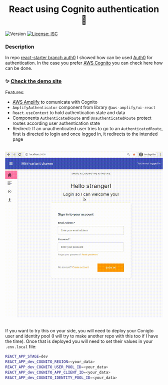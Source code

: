 <h1 align="center">React using Cognito authentication 👮 </h1>
<p>
  <img alt="Version" src="https://img.shields.io/badge/version-1.0.0-blue.svg?cacheSeconds=2592000" />
  <a href="#" target="_blank">
    <img alt="License: ISC" src="https://img.shields.io/badge/License-ISC-yellow.svg" />
  </a>
</p>

### Description

In repo [react-starter branch auth0](https://github.com/s4nt14go/react-starter/tree/auth0) I showed how can be used [Auth0](https://auth0.com) for authentication. In the case you prefer [AWS Cognito](https://aws.amazon.com/cognito) you can check here how can be done.<br />
### ✨ [Check the demo site](https://react-cognito.netlify.app)<br />
Features:
* [AWS Amplify](https://aws.amazon.com/amplify) to comunicate with Cognito
* `AmplifyAuthenticator` component from library `@aws-amplify/ui-react`
* `React.useContext` to hold authentication state and data<br />
* Components `AuthenticatedRoute` and `UnauthenticatedRoute` protect routes according user authentication state
* Redirect: If an unauthenticated user tries to go to an `AuthenticatedRoute`, first is directed to login and once logged in, it redirects to the intended page<br /><br />
   
![auth.gif](./showcase/auth.gif)<br /><br />

If you want to try this on your side, you will need to deploy your Conigto user and identity pool (I will try to make another repo with this too if I have the time). Once that is deployed you will need to set their values in your `.env.local` file:
```bash
REACT_APP_STAGE=dev
REACT_APP_dev_COGNITO_REGION=<your_data>
REACT_APP_dev_COGNITO_USER_POOL_ID=<your_data>
REACT_APP_dev_COGNITO_APP_CLIENT_ID=<your_data>
REACT_APP_dev_COGNITO_IDENTITY_POOL_ID=<your_data>
```
